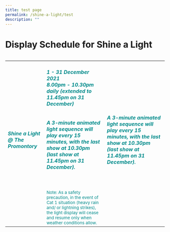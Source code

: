```yaml
---
title: test page
permalink: /shine-a-light/test
description: ""
---
```

# Display Schedule for Shine a Light

<table class="table-v">
<table style="width:100%">
    <tr>
    <td>
     <h5><font color="darkcyan"><b>Shine a Light @ The Promontory</b></font></h5>
     <br>
    </td>
    <td>
			<h5><font color="darkcyan">1 - 31 December 2021</font>
      <font color="darkcyan"><br>8.00pm - 10.30pm daily (extended to 11.45pm on 31 December)</font>
     <br>
			<br>
      <font color="darkcyan"><br>A 3-minute animated light sequence will play every 15 minutes, with the last show at 10.30pm (last show at 11.45pm on 31 December).</font></h5>	
			 <br>
      <small><font color="darkcyan"><br>Note: As a safety precaution, in the event of Cat 1 situation (heavy rain and/ or lightning strikes), the light display will cease and resume only when weather conditions allow.</font></small>
      <br> 
    </td>
    <td>
    <h5><font color="darkcyan"><br>A 3-minute animated light sequence will play every 15 minutes, with the last show at 10.30pm (last show at 11.45pm on 31 December).</font></h5>
      <br> 
      <br>
<tr>